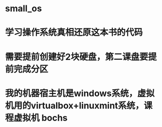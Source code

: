 # small_os

# 学习操作系统真相还原这本书的代码

# 需要提前创建好2块硬盘，第二课盘要提前完成分区

# 我的机器宿主机是windows系统，虚拟机用的virtualbox+linuxmint系统，课程虚拟机 bochs